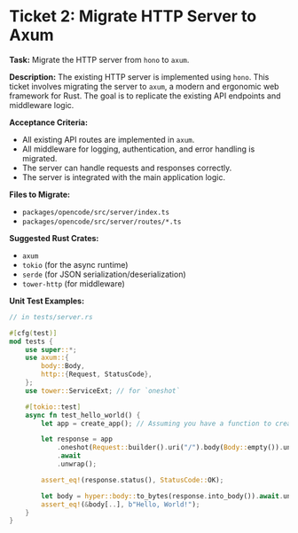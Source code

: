 # Ticket 2: Migrate HTTP Server to Axum

**Task:** Migrate the HTTP server from `hono` to `axum`.

**Description:** The existing HTTP server is implemented using `hono`. This ticket involves migrating the server to `axum`, a modern and ergonomic web framework for Rust. The goal is to replicate the existing API endpoints and middleware logic.

**Acceptance Criteria:**
- All existing API routes are implemented in `axum`.
- All middleware for logging, authentication, and error handling is migrated.
- The server can handle requests and responses correctly.
- The server is integrated with the main application logic.

**Files to Migrate:**
- `packages/opencode/src/server/index.ts`
- `packages/opencode/src/server/routes/*.ts`

**Suggested Rust Crates:**
- `axum`
- `tokio` (for the async runtime)
- `serde` (for JSON serialization/deserialization)
- `tower-http` (for middleware)

**Unit Test Examples:**

```rust
// in tests/server.rs

#[cfg(test)]
mod tests {
    use super::*;
    use axum::{
        body::Body,
        http::{Request, StatusCode},
    };
    use tower::ServiceExt; // for `oneshot`

    #[tokio::test]
    async fn test_hello_world() {
        let app = create_app(); // Assuming you have a function to create the app

        let response = app
            .oneshot(Request::builder().uri("/").body(Body::empty()).unwrap())
            .await
            .unwrap();

        assert_eq!(response.status(), StatusCode::OK);

        let body = hyper::body::to_bytes(response.into_body()).await.unwrap();
        assert_eq!(&body[..], b"Hello, World!");
    }
}
```
